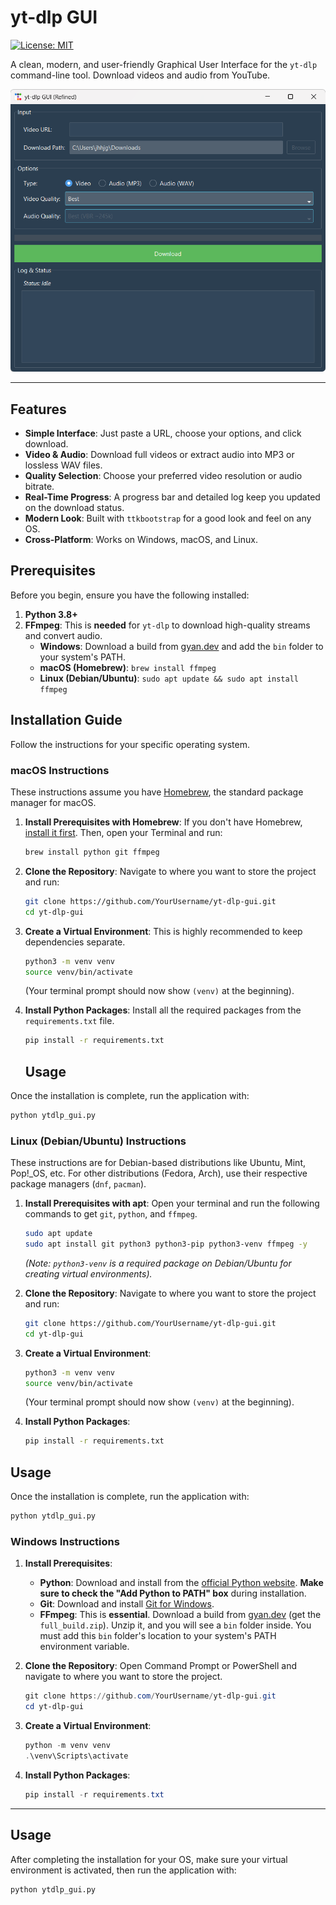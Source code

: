 # yt-dlp GUI

[![License: MIT](https://img.shields.io/badge/License-MIT-yellow.svg)](https://opensource.org/licenses/MIT)

A clean, modern, and user-friendly Graphical User Interface for the `yt-dlp` command-line tool. Download videos and audio from YouTube.

![Screenshot of the yt-dlp GUI application](screenshot.png)  

---

## Features

- **Simple Interface**: Just paste a URL, choose your options, and click download.
- **Video & Audio**: Download full videos or extract audio into MP3 or lossless WAV files.
- **Quality Selection**: Choose your preferred video resolution or audio bitrate.
- **Real-Time Progress**: A progress bar and detailed log keep you updated on the download status.
- **Modern Look**: Built with `ttkbootstrap` for a good look and feel on any OS.
- **Cross-Platform**: Works on Windows, macOS, and Linux.

## Prerequisites

Before you begin, ensure you have the following installed:

1.  **Python 3.8+**
2.  **FFmpeg**: This is **needed** for `yt-dlp` to download high-quality streams and convert audio.
    -   **Windows**: Download a build from [gyan.dev](https://www.gyan.dev/ffmpeg/builds/) and add the `bin` folder to your system's PATH.
    -   **macOS (Homebrew)**: `brew install ffmpeg`
    -   **Linux (Debian/Ubuntu)**: `sudo apt update && sudo apt install ffmpeg`

## Installation Guide

Follow the instructions for your specific operating system.

### macOS Instructions

These instructions assume you have [Homebrew](https://brew.sh), the standard package manager for macOS.

1.  **Install Prerequisites with Homebrew**:
    If you don't have Homebrew, [install it first](https://brew.sh). Then, open your Terminal and run:
    ```bash
    brew install python git ffmpeg
    ```

2.  **Clone the Repository**:
    Navigate to where you want to store the project and run:
    ```bash
    git clone https://github.com/YourUsername/yt-dlp-gui.git
    cd yt-dlp-gui
    ```

3.  **Create a Virtual Environment**:
    This is highly recommended to keep dependencies separate.
    ```bash
    python3 -m venv venv
    source venv/bin/activate
    ```
    (Your terminal prompt should now show `(venv)` at the beginning).

4.  **Install Python Packages**:
    Install all the required packages from the `requirements.txt` file.
    ```bash
    pip install -r requirements.txt
    ```
    ## Usage

Once the installation is complete, run the application with:

```bash
python ytdlp_gui.py
```

### Linux (Debian/Ubuntu) Instructions

These instructions are for Debian-based distributions like Ubuntu, Mint, Pop!_OS, etc. For other distributions (Fedora, Arch), use their respective package managers (`dnf`, `pacman`).

1.  **Install Prerequisites with apt**:
    Open your terminal and run the following commands to get `git`, `python`, and `ffmpeg`.
    ```bash
    sudo apt update
    sudo apt install git python3 python3-pip python3-venv ffmpeg -y
    ```
    *(Note: `python3-venv` is a required package on Debian/Ubuntu for creating virtual environments).*

2.  **Clone the Repository**:
    Navigate to where you want to store the project and run:
    ```bash
    git clone https://github.com/YourUsername/yt-dlp-gui.git
    cd yt-dlp-gui
    ```

3.  **Create a Virtual Environment**:
    ```bash
    python3 -m venv venv
    source venv/bin/activate
    ```
    (Your terminal prompt should now show `(venv)` at the beginning).

4.  **Install Python Packages**:
    ```bash
    pip install -r requirements.txt
    ```

## Usage

Once the installation is complete, run the application with:

```bash
python ytdlp_gui.py
```

### Windows Instructions

1.  **Install Prerequisites**:
    - **Python**: Download and install from the [official Python website](https://www.python.org/downloads/). **Make sure to check the "Add Python to PATH" box** during installation.
    - **Git**: Download and install [Git for Windows](https://git-scm.com/download/win).
    - **FFmpeg**: This is **essential**. Download a build from [gyan.dev](https://www.gyan.dev/ffmpeg/builds/) (get the `full_build.zip`). Unzip it, and you will see a `bin` folder inside. You must add this `bin` folder's location to your system's PATH environment variable.

2.  **Clone the Repository**:
    Open Command Prompt or PowerShell and navigate to where you want to store the project.
    ```powershell
    git clone https://github.com/YourUsername/yt-dlp-gui.git
    cd yt-dlp-gui
    ```

3.  **Create a Virtual Environment**:
    ```powershell
    python -m venv venv
    .\venv\Scripts\activate
    ```

4.  **Install Python Packages**:
    ```powershell
    pip install -r requirements.txt
    ```
---

## Usage

After completing the installation for your OS, make sure your virtual environment is activated, then run the application with:

```bash
python ytdlp_gui.py
